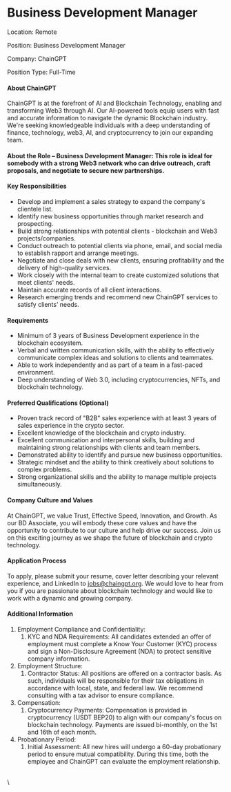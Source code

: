 # Business Development Manager

Location: Remote

Position: Business Development Manager

Company: ChainGPT

Position Type: Full-Time

#### About ChainGPT

ChainGPT is at the forefront of AI and Blockchain Technology, enabling and transforming Web3 through AI. Our AI-powered tools equip users with fast and accurate information to navigate the dynamic Blockchain industry. We're seeking knowledgeable individuals with a deep understanding of finance, technology, web3, AI, and cryptocurrency to join our expanding team.

#### About the Role – Business Development Manager: This role is ideal for somebody with a strong Web3 network who can drive outreach, craft proposals, and negotiate to secure new partnerships.

#### Key Responsibilities

* Develop and implement a sales strategy to expand the company's clientele list.
* Identify new business opportunities through market research and prospecting.
* Build strong relationships with potential clients - blockchain and Web3 projects/companies.
* Conduct outreach to potential clients via phone, email, and social media to establish rapport and arrange meetings.
* Negotiate and close deals with new clients, ensuring profitability and the delivery of high-quality services.
* Work closely with the internal team to create customized solutions that meet clients' needs.
* Maintain accurate records of all client interactions.
* Research emerging trends and recommend new ChainGPT services to satisfy clients’ needs.

#### Requirements

* Minimum of 3 years of Business Development experience in the blockchain ecosystem.
* Verbal and written communication skills, with the ability to effectively communicate complex ideas and solutions to clients and teammates.
* Able to work independently and as part of a team in a fast-paced environment.
* Deep understanding of Web 3.0, including cryptocurrencies, NFTs, and blockchain technology.

#### Preferred Qualifications (Optional)

* Proven track record of "B2B" sales experience with at least 3 years of sales experience in the crypto sector.
* Excellent knowledge of the blockchain and crypto industry.
* Excellent communication and interpersonal skills, building and maintaining strong relationships with clients and team members.
* Demonstrated ability to identify and pursue new business opportunities.
* Strategic mindset and the ability to think creatively about solutions to complex problems.
* Strong organizational skills and the ability to manage multiple projects simultaneously.

#### Company Culture and Values

At ChainGPT, we value Trust, Effective Speed, Innovation, and Growth. As our BD Associate, you will embody these core values and have the opportunity to contribute to our culture and help drive our success. Join us on this exciting journey as we shape the future of blockchain and crypto technology.

#### Application Process

To apply, please submit your resume, cover letter describing your relevant experience, and LinkedIn to [jobs@chaingpt.org](mailto:jobs@chaingpt.org). We would love to hear from you if you are passionate about blockchain technology and would like to work with a dynamic and growing company.

#### Additional Information

1. Employment Compliance and Confidentiality:
   1. KYC and NDA Requirements: All candidates extended an offer of employment must complete a Know Your Customer (KYC) process and sign a Non-Disclosure Agreement (NDA) to protect sensitive company information.
2. Employment Structure:
   1. Contractor Status: All positions are offered on a contractor basis. As such, individuals will be responsible for their tax obligations in accordance with local, state, and federal law. We recommend consulting with a tax advisor to ensure compliance.
3. Compensation:
   1. Cryptocurrency Payments: Compensation is provided in cryptocurrency (USDT BEP20) to align with our company's focus on blockchain technology. Payments are issued bi-monthly, on the 1st and 16th of each month.
4. Probationary Period:
   1. Initial Assessment: All new hires will undergo a 60-day probationary period to ensure mutual compatibility. During this time, both the employee and ChainGPT can evaluate the employment relationship.

\
\
